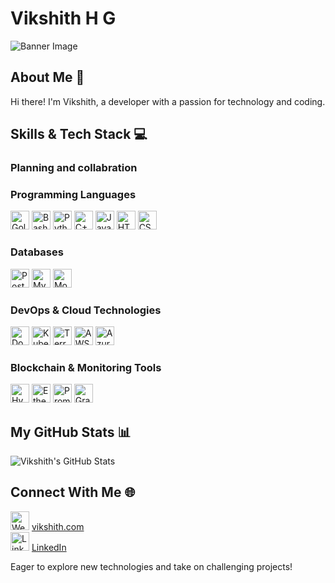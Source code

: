 # Vikshith H G

![Banner Image](banner-url.jpg)

## About Me 🚀
Hi there! I'm Vikshith, a developer with a passion for technology and coding.

## Skills & Tech Stack 💻

### Planning and collabration
### Programming Languages
<img src="https://go.dev/blog/go-brand/Go-Logo/PNG/Go-Logo_Aqua.png" width="30" height="30" alt="Golang Icon"/>
<img src="bash-icon-url.png" width="30" height="30" alt="Bash Icon"/>
<img src="python-icon-url.png" width="30" height="30" alt="Python Icon"/>
<img src="c++-icon-url.png" width="30" height="30" alt="C++ Icon"/>
<img src="javascript-icon-url.png" width="30" height="30" alt="JavaScript Icon"/>
<img src="html-icon-url.png" width="30" height="30" alt="HTML Icon"/>
<img src="css-icon-url.png" width="30" height="30" alt="CSS Icon"/>

### Databases
<img src="postgresql-icon-url.png" width="30" height="30" alt="PostgreSQL Icon"/>
<img src="mysql-icon-url.png" width="30" height="30" alt="MySQL Icon"/>
<img src="mongodb-icon-url.png" width="30" height="30" alt="MongoDB Icon"/>

### DevOps & Cloud Technologies
<img src="docker-icon-url.png" width="30" height="30" alt="Docker Icon"/>
<img src="kubernetes-icon-url.png" width="30" height="30" alt="Kubernetes Icon"/>
<img src="terraform-icon-url.png" width="30" height="30" alt="Terraform Icon"/>
<img src="aws-icon-url.png" width="30" height="30" alt="AWS Icon"/>
<img src="azure-icon-url.png" width="30" height="30" alt="Azure Icon"/>

### Blockchain & Monitoring Tools
<img src="hyperledger-icon-url.png" width="30" height="30" alt="Hyperledger Icon"/>
<img src="ethereum-icon-url.png" width="30" height="30" alt="Ethereum Icon"/>
<img src="prometheus-icon-url.png" width="30" height="30" alt="Prometheus Icon"/>
<img src="grafana-icon-url.png" width="30" height="30" alt="Grafana Icon"/>

## My GitHub Stats 📊
![Vikshith's GitHub Stats](https://github-readme-stats.vercel.app/api?username=vikshith-hg-c&show_icons=true)

## Connect With Me 🌐
<img src="website-icon-url.png" width="30" height="30" alt="Website Icon"/> [vikshith.com](https://www.vikshith.com)  
<img src="linkedin-icon-url.png" width="30" height="30" alt="LinkedIn Icon"/> [LinkedIn](https://www.linkedin.com/in/vikshith)

Eager to explore new technologies and take on challenging projects!
